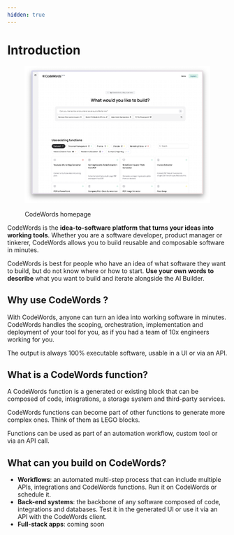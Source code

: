 ```yaml
---
hidden: true
---
```


# Introduction

<figure><img src=".gitbook/assets/AZ - Arc -2024-12-13 at 17.04.31@2x.png" alt=""><figcaption><p>CodeWords homepage</p></figcaption></figure>

CodeWords is the **idea-to-software platform that turns your ideas into working tools**. Whether you are a software developer, product manager or tinkerer, CodeWords allows you to build reusable and composable software in minutes.

CodeWords is best for people who have an idea of what software they want to build, but do not know where or how to start. **Use your own words to describe** what you want to build and iterate alongside the AI Builder.

## Why use CodeWords ?

With CodeWords, anyone can turn an idea into working software in minutes. CodeWords handles the scoping, orchestration, implementation and deployment of your tool for you, as if you had a team of 10x engineers working for you.

The output is always 100% executable software, usable in a UI or via an API.

## What is a CodeWords function?

A CodeWords function is a generated or existing block that can be composed of code, integrations, a storage system and third-party services.&#x20;

CodeWords functions can become part of other functions to generate more complex ones. Think of them as LEGO blocks.

Functions can be used as part of an automation workflow, custom tool or via an API call.

## What can you build on CodeWords?

* **Workflows**: an automated multi-step process that can include multiple APIs, integrations and CodeWords functions. Run it on CodeWords or schedule it.
* **Back-end systems**: the backbone of any software composed of code, integrations and databases. Test it in the generated UI or use it via an API with the CodeWords client.
* **Full-stack apps**: coming soon





